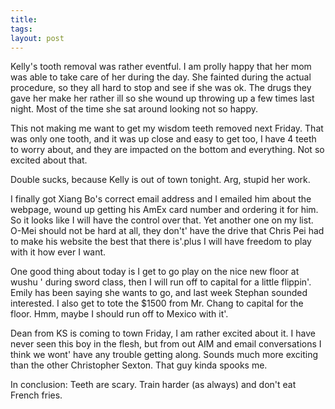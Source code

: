```yaml
---
title: 
tags: 
layout: post
---
```

Kelly's tooth removal was rather eventful.  I am prolly happy that her mom was able to take care of her during the day.  She fainted during the actual procedure, so they all hard to stop and see if she was ok.  The drugs they gave her make her rather ill so she wound up throwing up a few times last night.  Most of the time she sat around looking not so happy. 



This not making me want to get my wisdom teeth removed next Friday.  That was only one tooth, and it was up close and easy to get too, I have 4 teeth to worry about, and they are impacted on the bottom and everything.  Not so excited about that.  



Double sucks, because Kelly is out of town tonight. Arg, stupid her work.



I finally got Xiang Bo's correct email address and I emailed him about the webpage, wound up getting his AmEx card number and ordering it for him.  So it looks like I will have the control over that.  Yet another one on my list.  O-Mei should not be hard at all, they don't' have the drive that Chris Pei had to make his website the best that there is'.plus I will have freedom to play with it how ever I want.  



One good thing about today is I get to go play on the nice new floor at wushu ' during sword class, then I will run off to capital for a little flippin'.  Emily has been saying she wants to go, and last week Stephan sounded interested.  I also get to tote the $1500 from Mr. Chang to capital for the floor.  Hmm, maybe I should run off to Mexico with it'.



Dean from KS is coming to town Friday, I am rather excited about it.   I have never seen this boy in the flesh, but from out AIM and email conversations I think we wont' have any trouble getting along.  Sounds much more exciting than the other Christopher Sexton.  That guy kinda spooks me.



In conclusion:  Teeth are scary.  Train harder (as always) and don't eat French fries.



